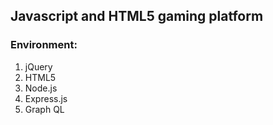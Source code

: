 ## Javascript and HTML5 gaming platform
### Environment:
1. jQuery
2. HTML5
3. Node.js
4. Express.js
5. Graph QL
